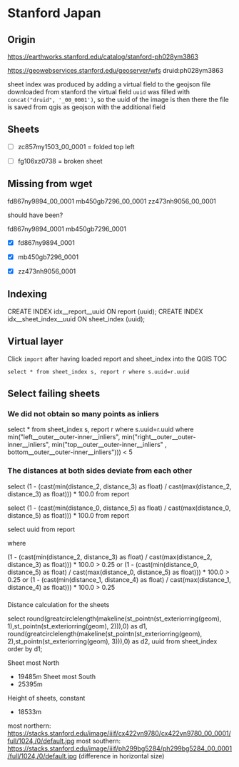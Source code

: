 # Stanford Japan

## Origin
<https://earthworks.stanford.edu/catalog/stanford-ph028ym3863>


https://geowebservices.stanford.edu/geoserver/wfs
druid:ph028ym3863


sheet index was produced by adding a virtual field to the geojson file downloaded from stanford
the virtual field `uuid` was filled with `concat("druid", '_00_0001')`, so the uuid of the image is then there
the file is saved from qgis as geojson with the additional field


## Sheets

- [ ] zc857my1503_00_0001 = folded top left
- [ ] fg106xz0738 = broken sheet 


## Missing from wget

fd867ny9894_00_0001
mb450gb7296_00_0001
zz473nh9056_00_0001


should have been?

fd867ny9894_0001
mb450gb7296_0001
 
- [x] fd867ny9894_0001
- [x] mb450gb7296_0001
- [x] zz473nh9056_0001



## Indexing 

CREATE INDEX idx__report__uuid ON report (uuid);
CREATE INDEX idx__sheet_index__uuid ON sheet_index (uuid);

## Virtual layer

Click `import` after having loaded report and sheet_index into the QGIS TOC

```
select * from sheet_index s, report r where s.uuid=r.uuid
```


## Select failing sheets

### We did not obtain so many points as inliers

select * from sheet_index s, report r where s.uuid=r.uuid
where min("left__outer__outer-inner__inliers", min("right__outer__outer-inner__inliers", min("top__outer__outer-inner__inliers" , bottom__outer__outer-inner__inliers"))) < 5

### The distances at both sides deviate from each other

select (1 - (cast(min(distance_2, distance_3) as float) / cast(max(distance_2, distance_3) as float))) * 100.0 from report

select (1 - (cast(min(distance_0, distance_5) as float) / cast(max(distance_0, distance_5) as float))) * 100.0 from report


select uuid from report

where

(1 - (cast(min(distance_2, distance_3) as float) / cast(max(distance_2, distance_3) as float))) * 100.0 > 0.25 
or
(1 - (cast(min(distance_0, distance_5) as float) / cast(max(distance_0, distance_5) as float))) * 100.0 > 0.25
or
(1 - (cast(min(distance_1, distance_4) as float) / cast(max(distance_1, distance_4) as float))) * 100.0 > 0.25


###
Distance calculation for the sheets

select round(greatcirclelength(makeline(st_pointn(st_exteriorring(geom), 1),st_pointn(st_exteriorring(geom), 2))),0) as d1, round(greatcirclelength(makeline(st_pointn(st_exteriorring(geom), 2),st_pointn(st_exteriorring(geom), 3))),0) as d2, uuid from sheet_index order by d1;

Sheet most North
- 19485m
Sheet most South
- 25395m

Height of sheets, constant
- 18533m

most northern:
https://stacks.stanford.edu/image/iiif/cx422vn9780/cx422vn9780_00_0001/full/1024,/0/default.jpg
most southern:
https://stacks.stanford.edu/image/iiif/ph299bg5284/ph299bg5284_00_0001/full/1024,/0/default.jpg
(difference in horizontal size)